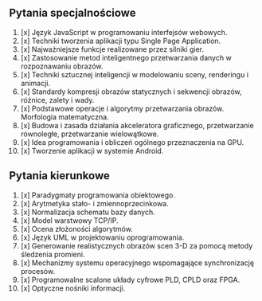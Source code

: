 
## Pytania specjalnościowe
1. [x] Język JavaScript w programowaniu interfejsów webowych.
2. [x] Techniki tworzenia aplikacji typu Single Page Application. 
3. [x] Najważniejsze funkcje realizowane przez silniki gier.
4. [x] Zastosowanie metod inteligentnego przetwarzania danych w rozpoznawaniu obrazów.
5. [x] Techniki sztucznej inteligencji w modelowaniu sceny, renderingu i animacji.
6. [x] Standardy kompresji obrazów statycznych i sekwencji obrazów, różnice, zalety i wady.
7. [x] Podstawowe operacje i algorytmy przetwarzania obrazów. Morfologia matematyczna.
8. [x] Budowa i zasada działania akceleratora graficznego, przetwarzanie równoległe, przetwarzanie wielowątkowe.
9. [x] Idea programowania i obliczeń ogólnego przeznaczenia na GPU.
10. [x] Tworzenie aplikacji w systemie Android.

## Pytania kierunkowe 
1. [x] Paradygmaty programowania obiektowego. 
2. [x] Arytmetyka stało- i zmiennoprzecinkowa. 
3. [x] Normalizacja schematu bazy danych.
4. [x] Model warstwowy TCP/IP.
5. [x] Ocena złożoności algorytmów.
6. [x] Język UML w projektowaniu
oprogramowania.
7. [x] Generowanie realistycznych obrazów scen
3-D za pomocą metody śledzenia promieni.
8. [x] Mechanizmy systemu operacyjnego
wspomagające synchronizację procesów.
9. [x] Programowalne scalone układy cyfrowe
PLD, CPLD oraz FPGA.
10. [x] Optyczne nośniki informacji.
